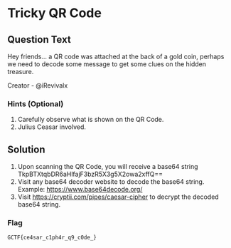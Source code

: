 # Tricky QR Code

## Question Text

Hey friends... a QR code was attached at the back of a gold coin, perhaps we need to decode some message to get some clues on the hidden treasure.

Creator - @iRevivalx

### Hints (Optional)

1. Carefully observe what is shown on the QR Code.
2. Julius Ceasar involved.

## Solution

1. Upon scanning the QR Code, you will receive a base64 string TkpBTXtqbDR6aHlfajF3bzR5X3g5X2owa2xffQ==
2. Visit any base64 decoder website to decode the base64 string. Example: https://www.base64decode.org/
3. Visit https://cryptii.com/pipes/caesar-cipher to decrypt the decoded base64 string.

### Flag 

` GCTF{ce4sar_c1ph4r_q9_c0de_} `
